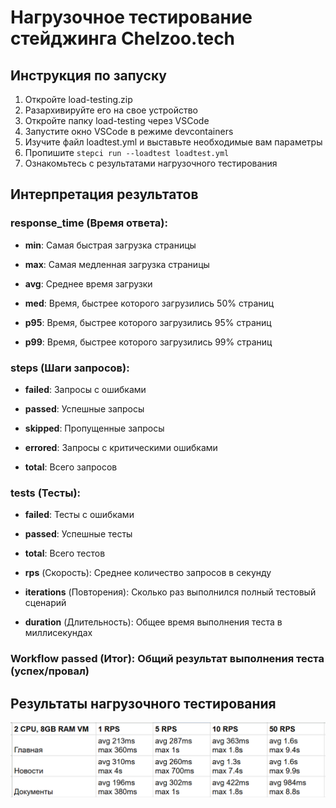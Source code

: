 # Нагрузочное тестирование стейджинга Chelzoo.tech

## Инструкция по запуску
1. Откройте load-testing.zip
2. Разархивируйте его на свое устройство
3. Откройте папку load-testing через VSCode
4. Запустите окно VSCode в режиме devcontainers
5. Изучите файл loadtest.yml и выставьте необходимые вам параметры
6. Пропишите ```stepci run --loadtest loadtest.yml```
7. Ознакомьтесь с результатами нагрузочного тестирования

## Интерпретация результатов
###  **response_time** (Время ответа):

- **min**: Самая быстрая загрузка страницы

- **max**: Самая медленная загрузка страницы

- **avg**: Среднее время загрузки

- **med**: Время, быстрее которого загрузились 50% страниц

- **p95**: Время, быстрее которого загрузились 95% страниц

- **p99**: Время, быстрее которого загрузились 99% страниц

### **steps** (Шаги запросов):

- **failed**: Запросы с ошибками

- **passed**: Успешные запросы

- **skipped**: Пропущенные запросы

- **errored**: Запросы с критическими ошибками

- **total**: Всего запросов

### **tests** (Тесты):

- **failed**: Тесты с ошибками

- **passed**: Успешные тесты

- **total**: Всего тестов

- **rps** (Скорость): Среднее количество запросов в секунду

- **iterations** (Повторения): Сколько раз выполнился полный тестовый сценарий

- **duration** (Длительность): Общее время выполнения теста в миллисекундах

### **Workflow passed** (Итог): Общий результат выполнения теста (успех/провал)

## Результаты нагрузочного тестирования
![Test results](results.png)
